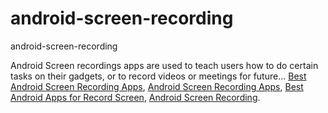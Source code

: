 # android-screen-recording
android-screen-recording

Android Screen recordings apps are used to teach users how to do certain tasks on their gadgets, or to record videos or meetings for future...
[Best Android Screen Recording Apps](https://geekeasier.com/best-android-screen-recording-apps/5770/),
[Android Screen Recording Apps](https://geekeasier.com/best-android-screen-recording-apps/5770/),
[Best Android Apps for Record Screen](https://geekeasier.com/best-android-screen-recording-apps/5770/),
[Android Screen Recording](https://geekeasier.com/best-android-screen-recording-apps/5770/).
